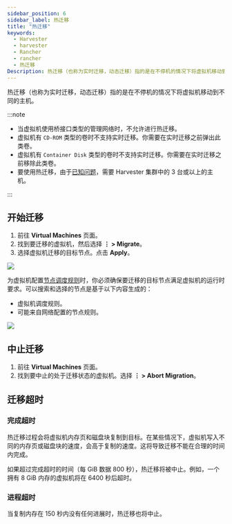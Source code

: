 ```yaml
---
sidebar_position: 6
sidebar_label: 热迁移
title: "热迁移"
keywords:
  - Harvester
  - harvester
  - Rancher
  - rancher
  - 热迁移
Description: 热迁移（也称为实时迁移，动态迁移）指的是在不停机的情况下将虚拟机移动到不同的主机。
---
```


热迁移（也称为实时迁移，动态迁移）指的是在不停机的情况下将虚拟机移动到不同的主机。

:::note

- 当虚拟机使用桥接口类型的管理网络时，不允许进行热迁移。
- 虚拟机有 `CD-ROM` 类型的卷时不支持实时迁移。你需要在实时迁移之前弹出此类卷。
- 虚拟机有 `Container Disk` 类型的卷时不支持实时迁移。你需要在实时迁移之前移除此类卷。
- 要使用热迁移，由于[已知问题](https://github.com/harvester/harvester/issues/798)，需要 Harvester 集群中的 3 台或以上的主机。

:::

## 开始迁移

1. 前往 **Virtual Machines** 页面。
1. 找到要迁移的虚拟机，然后选择 **⋮ > Migrate**。
1. 选择虚拟机迁移的目标节点。点击 **Apply**。

![](/img/v1.2/vm/migrate-action.png)

为虚拟机配置[节点调度规则](./create-windows-vm.md#节点调度选项卡)时，你必须确保要迁移的目标节点满足虚拟机的运行时要求。可以搜索和选择的节点是基于以下内容生成的：
- 虚拟机调度规则。
- 可能来自网络配置的节点规则。

![](/img/v1.2/vm/migrate.png)

## 中止迁移

1. 前往 **Virtual Machines** 页面。
1. 找到要中止的处于迁移状态的虚拟机。选择 **⋮ > Abort Migration**。

## 迁移超时

### 完成超时

热迁移过程会将虚拟机内存页和磁盘块复制到目标。在某些情况下，虚拟机写入不同的内存页或磁盘块的速度，会高于复制的速度。这将导致迁移不能在合理的时间内完成。

如果超过完成超时的时间（每 GiB 数据 800 秒），热迁移将被中止。例如，一个拥有 8 GiB 内存的虚拟机将在 6400 秒后超时。

### 进程超时

当复制内存在 150 秒内没有任何进展时，热迁移也将中止。
